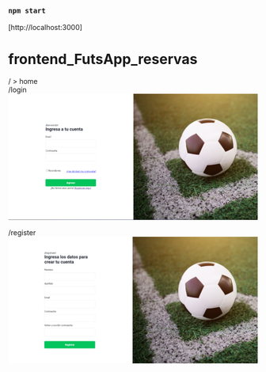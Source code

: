 
### `npm start`
[http://localhost:3000]


# frontend_FutsApp_reservas
/ > home <br>
/login
![alt text](https://github.com/serggiors/frontend_FutsApp_reservas/blob/main/img/login.png
)

/register
![alt text](https://github.com/serggiors/frontend_FutsApp_reservas/blob/main/img/register.png
)
